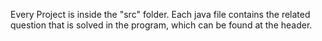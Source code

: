 Every Project is inside the "src" folder. Each java file contains the related question that is solved in the program, which can be found at the header.
